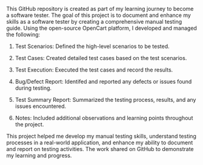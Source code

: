 This GitHub repository is created as part of my learning journey to become a software tester. The goal of this project is to document and enhance my skills as a software tester by creating a comprehensive manual testing guide. Using the open-source OpenCart platform, I developed and managed the following:

1) Test Scenarios: Defined the high-level scenarios to be tested.

2) Test Cases: Created detailed test cases based on the test scenarios.

3) Test Execution: Executed the test cases and record the results.

4) Bug/Defect Report: Identifed and reported any defects or issues found during testing.

5) Test Summary Report: Summarized the testing process, results, and any issues encountered.

6) Notes: Included additional observations and learning points throughout the project.

This project helped me develop my manual testing skills, understand testing processes in a real-world application, and enhance my ability to document and report on testing activities. The work shared on GitHub to demonstrate my learning and progress.
